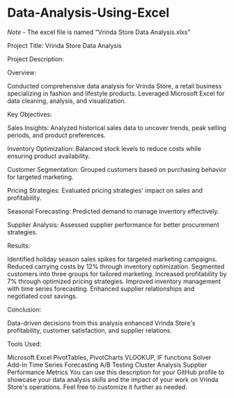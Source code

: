 # Data-Analysis-Using-Excel

*Note* - The excel file is named "Vrinda Store Data Analysis.xlxs"

Project Title: Vrinda Store Data Analysis

Project Description:

Overview:

Conducted comprehensive data analysis for Vrinda Store, a retail business specializing in fashion and lifestyle products.
Leveraged Microsoft Excel for data cleaning, analysis, and visualization.

Key Objectives:

Sales Insights: Analyzed historical sales data to uncover trends, peak selling periods, and product preferences.

Inventory Optimization: Balanced stock levels to reduce costs while ensuring product availability.

Customer Segmentation: Grouped customers based on purchasing behavior for targeted marketing.

Pricing Strategies: Evaluated pricing strategies' impact on sales and profitability.

Seasonal Forecasting: Predicted demand to manage inventory effectively.

Supplier Analysis: Assessed supplier performance for better procurement strategies.

Results:

Identified holiday season sales spikes for targeted marketing campaigns.
Reduced carrying costs by 12% through inventory optimization.
Segmented customers into three groups for tailored marketing.
Increased profitability by 7% through optimized pricing strategies.
Improved inventory management with time series forecasting.
Enhanced supplier relationships and negotiated cost savings.

Conclusion:

Data-driven decisions from this analysis enhanced Vrinda Store's profitability, customer satisfaction, and supplier relations.

Tools Used:

Microsoft Excel
PivotTables, PivotCharts
VLOOKUP, IF functions
Solver Add-In
Time Series Forecasting
A/B Testing
Cluster Analysis
Supplier Performance Metrics
You can use this description for your GitHub profile to showcase your data analysis skills and the impact of your work on Vrinda Store's operations. Feel free to customize it further as needed.
